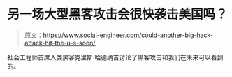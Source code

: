 # 另一场大型黑客攻击会很快袭击美国吗？

> 原文：<https://www.social-engineer.com/could-another-big-hack-attack-hit-the-u-s-soon/>

社会工程师首席人类黑客克里斯·哈德纳吉讨论了黑客攻击和我们在未来可以看到的。